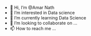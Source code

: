 - 👋 Hi, I’m @Amar Nath
- 👀 I’m interested in Data science
- 🌱 I’m currently learning Data Science
- 💞️ I’m looking to collaborate on ...
- 📫 How to reach me ...

<!---
Amar-ps/Amar-ps is a ✨ special ✨ repository because its `README.md` (this file) appears on your GitHub profile.
You can click the Preview link to take a look at your changes.
--->
